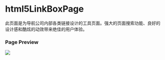 # html5LinkBoxPage

此页面是为导航公司内部各类链接设计的工具页面。强大的页面搜索功能、良好的设计感和酷炫的动效带来绝佳的用户体验。

### Page Preview
![](file:///Users/Peri/Documents/preview.jpg)
